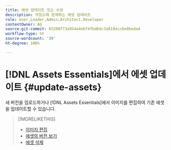 ```yaml
---
title: 에셋 업데이트 또는 수정
description: 저장소에 존재하는 에셋 업데이트
role: User,Leader,Admin,Architect,Developer
contentOwner: AG
source-git-commit: 65200f73a954e4ebf4fbd6dc3a819acc6e0beda4
workflow-type: ht
source-wordcount: '39'
ht-degree: 100%

---
```



# [!DNL Assets Essentials]에서 에셋 업데이트 {#update-assets}

새 버전을 업로드하거나 [!DNL Assets Essentials]에서 이미지를 편집하여 기존 에셋을 업데이트할 수 있습니다.

<!-- TBD: Discard this article if not too much unique content for it.
Merge the update asset part in manage assets or upload assets.
Edit images article.
Link to versioning once an asset is updated.
-->

>[!MORELIKETHIS]
>
>* [이미지 편집](edit-images.md)
>* [에셋의 버전 보기](navigate-view.md#view-versions)
>* [에셋 삭제](manage-organize.md#delete-assets)
